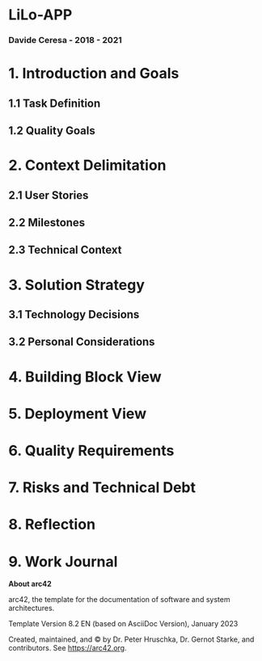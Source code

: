 # LiLo-APP
### Davide Ceresa - 2018 - 2021

# 1. Introduction and Goals

## 1.1 Task Definition

## 1.2 Quality Goals

# 2. Context Delimitation

## 2.1 User Stories

## 2.2 Milestones

## 2.3 Technical Context

# 3. Solution Strategy

## 3.1 Technology Decisions

## 3.2 Personal Considerations

# 4. Building Block View

# 5. Deployment View

# 6. Quality Requirements

# 7. Risks and Technical Debt

# 8. Reflection

# 9. Work Journal

**About arc42**

arc42, the template for the documentation of software and system architectures.

Template Version 8.2 EN (based on AsciiDoc Version), January 2023

Created, maintained, and © by Dr. Peter Hruschka, Dr. Gernot Starke, and contributors. See <https://arc42.org>.
